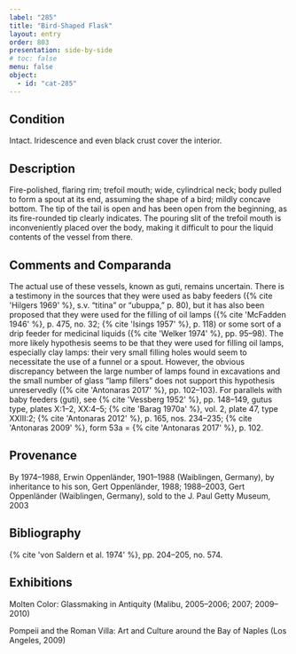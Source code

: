 ```yaml
---
label: "285"
title: "Bird-Shaped Flask"
layout: entry
order: 803
presentation: side-by-side
# toc: false
menu: false
object:
  - id: "cat-285"
---
```


## Condition

Intact. Iridescence and even black crust cover the interior.

## Description

Fire-polished, flaring rim; trefoil mouth; wide, cylindrical neck; body pulled to form a spout at its end, assuming the shape of a bird; mildly concave bottom. The tip of the tail is open and has been open from the beginning, as its fire-rounded tip clearly indicates. The pouring slit of the trefoil mouth is inconveniently placed over the body, making it difficult to pour the liquid contents of the vessel from there.

## Comments and Comparanda

The actual use of these vessels, known as guti, remains uncertain. There is a testimony in the sources that they were used as baby feeders ({% cite 'Hilgers 1969' %}, s.v. “titina” or “ubuppa,” p. 80), but it has also been proposed that they were used for the filling of oil lamps ({% cite 'McFadden 1946' %}, p. 475, no. 32; {% cite 'Isings 1957' %}, p. 118) or some sort of a drip feeder for medicinal liquids ({% cite 'Welker 1974' %}, pp. 95–98). The more likely hypothesis seems to be that they were used for filling oil lamps, especially clay lamps: their very small filling holes would seem to necessitate the use of a funnel or a spout. However, the obvious discrepancy between the large number of lamps found in excavations and the small number of glass “lamp fillers” does not support this hypothesis unreservedly ({% cite 'Antonaras 2017' %}, pp. 102–103). For parallels with baby feeders (guti), see {% cite 'Vessberg 1952' %}, pp. 148–149, gutus type, plates X:1–2, XX:4–5; {% cite 'Barag 1970a' %}, vol. 2, plate 47, type XXIII:2; {% cite 'Antonaras 2012' %}, p. 165, nos. 234–235; {% cite 'Antonaras 2009' %}, form 53a = {% cite 'Antonaras 2017' %}, p. 102.

## Provenance

By 1974–1988, Erwin Oppenländer, 1901–1988 (Waiblingen, Germany), by inheritance to his son, Gert Oppenländer, 1988; 1988–2003, Gert Oppenländer (Waiblingen, Germany), sold to the J. Paul Getty Museum, 2003

## Bibliography

{% cite 'von Saldern et al. 1974' %}, pp. 204–205, no. 574.

## Exhibitions

Molten Color: Glassmaking in Antiquity (Malibu, 2005–2006; 2007; 2009–2010)

Pompeii and the Roman Villa: Art and Culture around the Bay of Naples (Los Angeles, 2009)